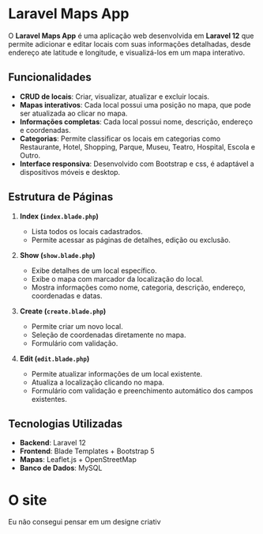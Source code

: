 # Laravel Maps App

O **Laravel Maps App** é uma aplicação web desenvolvida em **Laravel 12** que permite adicionar e editar locais com suas informações detalhadas, desde endereço ate latitude e longitude, e visualizá-los em um mapa interativo.

## Funcionalidades

- **CRUD de locais**: Criar, visualizar, atualizar e excluir locais.
- **Mapas interativos**: Cada local possui uma posição no mapa, que pode ser atualizada ao clicar no mapa.
- **Informações completas**: Cada local possui nome, descrição, endereço e coordenadas.
- **Categorias**: Permite classificar os locais em categorias como Restaurante, Hotel, Shopping, Parque, Museu, Teatro, Hospital, Escola e Outro.
- **Interface responsiva**: Desenvolvido com Bootstrap e css, é adaptável a dispositivos móveis e desktop.

## Estrutura de Páginas

1. **Index (`index.blade.php`)**
   - Lista todos os locais cadastrados.
   - Permite acessar as páginas de detalhes, edição ou exclusão.

2. **Show (`show.blade.php`)**
   - Exibe detalhes de um local específico.
   - Exibe o mapa com marcador da localização do local.
   - Mostra informações como nome, categoria, descrição, endereço, coordenadas e datas.

3. **Create (`create.blade.php`)**
   - Permite criar um novo local.
   - Seleção de coordenadas diretamente no mapa.
   - Formulário com validação.

4. **Edit (`edit.blade.php`)**
   - Permite atualizar informações de um local existente.
   - Atualiza a localização clicando no mapa.
   - Formulário com validação e preenchimento automático dos campos existentes.

## Tecnologias Utilizadas

- **Backend**: Laravel 12
- **Frontend**: Blade Templates + Bootstrap 5
- **Mapas**: Leaflet.js + OpenStreetMap
- **Banco de Dados**: MySQL

# O site

Eu não consegui pensar em um designe criativ
